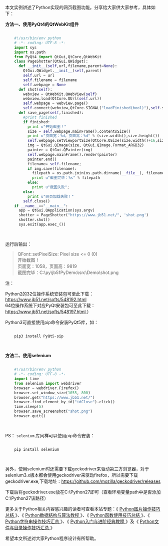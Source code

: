 本文实例讲述了Python实现的网页截图功能。分享给大家供大家参考，具体如下：

**方法一、使用PyQt4的QtWebKit组件**

```python

    #!/usr/bin/env python
    # -*- coding: UTF-8 -*-
    import sys
    import os.path
    from PyQt4 import QtGui,QtCore,QtWebKit
    class PageShotter(QtGui.QWidget):
      def __init__(self,url,filename,parent=None):
        QtGui.QWidget.__init__(self,parent)
        self.url = url
        self.filename = filename
        self.webpage = None
      def shot(self):
        webview = QtWebKit.QWebView(self)
        webview.load(QtCore.QUrl(self.url))
        self.webpage = webview.page()
        self.connect(webview,QtCore.SIGNAL("loadFinished(bool)"),self.save_page)
      def save_page(self,finished):
        #print finished
        if finished:
          print u"开始截图！"
          size = self.webpage.mainFrame().contentsSize()
          print u"页面宽：%d，页面高：%d" % (size.width(),size.height())
          self.webpage.setViewportSize(QtCore.QSize(size.width()+16,size.height()))
          img = QtGui.QImage(size, QtGui.QImage.Format_ARGB32)
          painter = QtGui.QPainter(img)
          self.webpage.mainFrame().render(painter)
          painter.end()
          filename= self.filename;
          if img.save(filename):
            filepath = os.path.join(os.path.dirname(__file__), filename)
            print u"截图完毕：%s" % filepath
          else:
            print u"截图失败";
        else:
          print u"网页加载失败！"
        self.close()
    if __name__=="__main__":
      app = QtGui.QApplication(sys.argv)
      shotter = PageShotter("https://www.jb51.net/", 'shot.png')
      shotter.shot()
      sys.exit(app.exec_())
    
    
```

运行后输出：

> QFont::setPixelSize: Pixel size <= 0 (0)  
>  开始截图！  
>  页面宽：1058，页面高：9819  
>  截图完毕：C:\py\jb51PyDemo\src\Demo\shot.png

注：

Python2的32位操作系统安装包可至此下载： [ https://www.jb51.net/softs/548192.html
](https://www.jb51.net/softs/548192.html)  
64位操作系统下对应PyQt安装包可至此下载： [ https://www.jb51.net/softs/548197.html
](https://www.jb51.net/softs/548197.html) ）

Python3可直接使用pip命令安装PyQt5库，如：

```python

    pip3 install PyQt5-sip
    
    
```

**方法二、使用selenium**

```python

    #!/usr/bin/env python
    # -*- coding: UTF-8 -*-
    import time
    from selenium import webdriver
    browser = webdriver.Firefox()
    browser.set_window_size(1055, 800)
    browser.get("https://www.jb51.net/")
    browser.find_element_by_id("idClose").click()
    time.sleep(5)
    browser.save_screenshot("shot.png")
    browser.quit()
    
    
```

PS： ` selenium ` 库同样可以使用pip命令安装：

```python

    pip install selenium
    
    
```

另外，使用selenium时还需要下载geckodriver来驱动第三方浏览器，对于selenium3.x版本都会使用geckodriver来驱动firefox，所以需要下载geckodriver.exe,下载地址：https://github.com/mozilla/geckodriver/releases

下载后将geckodriver.exe放在C:\Python27即可（查看环境变量path中是否添加C:\Python27该路径）

更多关于Python相关内容感兴趣的读者可查看本站专题：《 [ Python图片操作技巧总结
](//www.jb51.net/Special/645.htm) 》、《 [ Python数据结构与算法教程
](//www.jb51.net/Special/663.htm) 》、《 [ Python函数使用技巧总结
](//www.jb51.net/Special/642.htm) 》、《 [ Python字符串操作技巧汇总
](//www.jb51.net/Special/636.htm) 》、《 [ Python入门与进阶经典教程
](//www.jb51.net/Special/520.htm) 》及《 [ Python文件与目录操作技巧汇总
](//www.jb51.net/Special/516.htm) 》

希望本文所述对大家Python程序设计有所帮助。

